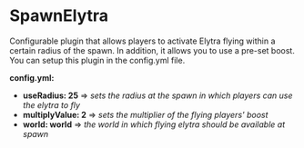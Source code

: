 # SpawnElytra

Configurable plugin that allows players to activate Elytra flying within a certain radius of the spawn. In addition, it allows you to use a pre-set boost.
You can setup this plugin in the config.yml file.

**config.yml:**
- **useRadius: 25** => *sets the radius at the spawn in which players can use the elytra to fly*
- **multiplyValue: 2** => *sets the multiplier of the flying players' boost*
- **world: world** => *the world in which flying elytra should be available at spawn*
